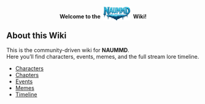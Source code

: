 <h1 style="font-size:1em; text-align:center; line-height:1.1;">
  Welcome to the
  <img src="assets/Wiki Header.png" alt="NAUMMD"
       style="height:2.6em; position:relative; top:.35em; margin:0 .25em;">
  Wiki!
</h1>

## About this Wiki
This is the community-driven wiki for **NAUMMD**.  
Here you’ll find characters, events, memes, and the full stream lore timeline.

- [Characters](characters/index.md)
- [Chapters](chapters/index.md)
- [Events](events/index.md)
- [Memes](memes/index.md)
- [Timeline](timeline.md)
